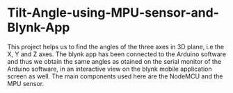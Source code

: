 # Tilt-Angle-using-MPU-sensor-and-Blynk-App
This project helps us to find the angles of the three axes in 3D plane, i.e the X, Y and Z axes. The blynk app has been connected to the Arduino software and thus we obtain the same angles as otained on the serial monitor of the Arduino software, in an interactive view on the blynk mobile application screen as well. The main components used here are the NodeMCU and the MPU sensor.
